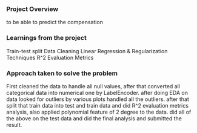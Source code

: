 ### Project Overview

 to be able to predict the compensation


### Learnings from the project

 Train-test split
Data Cleaning
Linear Regression & Regularization Techniques
R^2 Evaluation Metrics


### Approach taken to solve the problem

 First cleaned the data to handle all null values, after that converted all categorical data into numerical one by LabelEncoder. 
after doing EDA on data looked for outliers by various plots handled all the outliers. after that split that train data into test and train data and did R^2 evaluation metrics analysis, also applied polynomial feature of 2 degree to the data. 
did all of the above on the test data and did the final analysis and submitted the result.


